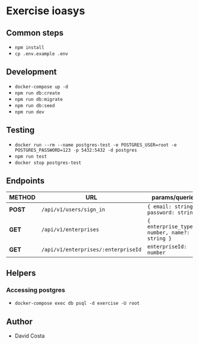 # Exercise ioasys

## Common steps

- `npm install`
- `cp .env.example .env`

## Development

- `docker-compose up -d`
- `npm run db:create`
- `npm run db:migrate`
- `npm run db:seed`
- `npm run dev`

## Testing

- `docker run --rm --name postgres-test -e POSTGRES_USER=root -e POSTGRES_PASSWORD=123 -p 5432:5432 -d postgres`
- `npm run test`
- `docker stop postgres-test`

## Endpoints

| METHOD   | URL                                 | params/queries                                 |
| -------- | ----------------------------------- | ---------------------------------------------- |
| **POST** | `/api/v1/users/sign_in`             | `{ email: string, password: string}`           |
| **GET**  | `/api/v1/enterprises`               | `{ enterprise_types?: number, name?: string }` |
| **GET**  | `/api/v1/enterprises/:enterpriseId` | `enterpriseId: number`                         |

## Helpers

### Accessing postgres

- `docker-compose exec db psql -d exercise -U root`

## Author

- David Costa
